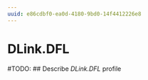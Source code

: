 ```yaml
---
uuid: e86cdbf0-ea0d-4180-9bd0-14f4412226e8
---
```



# DLink.DFL


#TODO: ## Describe *DLink.DFL* profile

